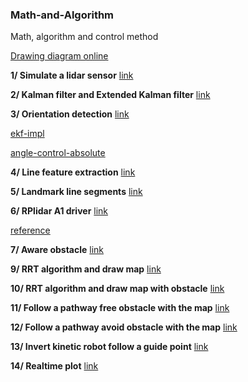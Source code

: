 ### Math-and-Algorithm
Math, algorithm and control method

[Drawing diagram online](https://www.diagrameditor.com/)

**1/ Simulate a lidar sensor** [link](https://github.com/Locchuong96/math-algorithms/tree/main/lidar%20simulate)

**2/ Kalman filter and Extended Kalman filter** [link](https://github.com/Locchuong96/math-algorithms/tree/main/Kalman%20filter%20and%20extened%20kalman%20filter)

**3/ Orientation detection** [link](https://github.com/Locchuong96/math-algorithms/tree/main/Orientation%20Detection)

[ekf-impl](https://thepoorengineer.com/en/ekf-impl/)

[angle-control-absolute](https://thepoorengineer.com/en/angle-control-absolute/)

**4/ Line feature extraction** [link](https://github.com/Locchuong96/math-algorithms/tree/main/line%20feature%20detection)

**5/ Landmark line segments** [link](https://github.com/Locchuong96/math-algorithms/tree/main/landmark)

**6/ RPlidar A1 driver** [link]()

[reference](https://github.com/SkoltechRobotics/rplidar)

**7/ Aware obstacle** [link]()

**9/ RRT algorithm and draw map** [link]()

**10/ RRT algorithm and draw map with obstacle** [link]()

**11/ Follow a pathway free obstacle with the map** [link]()

**12/ Follow a pathway avoid obstacle with the map** [link]()

**13/ Invert kinetic robot follow a guide point** [link]()

**14/ Realtime plot** [link](https://github.com/Locchuong96/math-algorithms/tree/main/Realtime%20plot)
